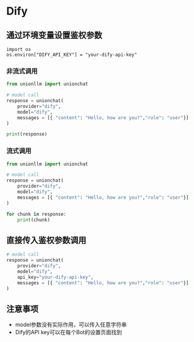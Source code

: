 # Dify

## 通过环境变量设置鉴权参数

```
import os 
os.environ["DIFY_API_KEY"] = "your-dify-api-key"
```

### 非流式调用

```python
from unionllm import unionchat

# model call
response = unionchat(
    provider="dify",
    model="dify", 
    messages = [{ "content": "Hello, how are you?","role": "user"}]
)

print(response)
```

### 流式调用

```python
from unionllm import unionchat

# model call
response = unionchat(
    provider="dify",
    model="dify", 
    messages = [{ "content": "Hello, how are you?","role": "user"}]
)

for chunk in response:
    print(chunk)
```

## 直接传入鉴权参数调用

```python
# model call
response = unionchat(
    provider="dify",
    model="dify", 
    api_key="your-dify-api-key",
    messages = [{ "content": "Hello, how are you?","role": "user"}]
)
```

## 注意事项
- model参数没有实际作用，可以传入任意字符串
- Dify的API key可以在每个Bot的设置页面找到